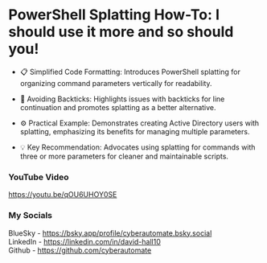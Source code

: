 # PowerShell Splatting How-To: I should use it more and so should you!
- 📋 Simplified Code Formatting: Introduces PowerShell splatting for organizing command parameters vertically for readability.

- 🔧 Avoiding Backticks: Highlights issues with backticks for line continuation and promotes splatting as a better alternative.

- ⚙️ Practical Example: Demonstrates creating Active Directory users with splatting, emphasizing its benefits for managing multiple parameters.

- 💡 Key Recommendation: Advocates using splatting for commands with three or more parameters for cleaner and maintainable scripts.

### YouTube Video ###
https://youtu.be/qOU6UHOY0SE

### My Socials ###
BlueSky - https://bsky.app/profile/cyberautomate.bsky.social<br/>
LinkedIn - https://linkedin.com/in/david-hall10 <br/>
Github - https://github.com/cyberautomate